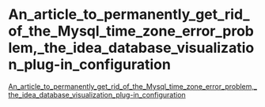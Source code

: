 # An_article_to_permanently_get_rid_of_the_Mysql_time_zone_error_problem,_the_idea_database_visualization_plug-in_configuration
[An_article_to_permanently_get_rid_of_the_Mysql_time_zone_error_problem,_the_idea_database_visualization_plug-in_configuration](https://aiwithcloud.com/2022/09/14/an_article_to_permanently_get_rid_of_the_mysql_time_zone_error_problem_the_idea_database_visualization_plug_in_configuration/)